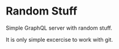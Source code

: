 # Random Stuff  

Simple GraphQL server with random stuff.

It is only simple excercise to work with git.
